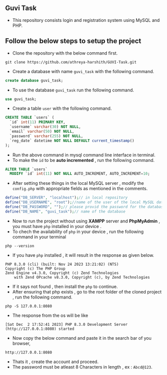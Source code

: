## Guvi Task
* This repository consists login and registration system using MySQL and PHP.

## Follow the below steps to setup the project
* Clone the repository with the below command first.
```
git clone https://github.com/athreya-harshith/GUVI-Task.git
```
* Create a database with name `guvi_task`  with the following command.
```sql
create database guvi_task;
```
* To use the database `guvi_task` run the following command.
```sql
use guvi_task;
```
* Create a table `user` with the following command.
```sql
CREATE TABLE `users` (
  `id` int(11) PRIMARY KEY,
  `username` varchar(30) NOT NULL,
  `email` varchar(50) NOT NULL,
  `password` varchar(255) NOT NULL,
  `reg_date` datetime NOT NULL DEFAULT current_timestamp()
);
```
* Run the above command in mysql command line interface in terminal.
* To make the `id` to be __auto incremented__ , run the following command.
```sql
ALTER TABLE `users`
  MODIFY `id` int(11) NOT NULL AUTO_INCREMENT, AUTO_INCREMENT=10;
```
* After setting these things in the local MySQL server , modify the `config.php` with appropriate fields as mentioned in the comments.
```php
define("DB_SERVER", "localhost");// in local repository 
define("DB_USERNAME", "root");//name of the user of the local MySQL database
define("DB_PASSWORD", "");// please provid the password for the database as second argument
define("DB_NAME", "guvi_task");// name of the database
```
* Now to run the project without using **__XAMPP__** server and **__PhpMyAdmin__** , you must have `php` installed in your device .
* To chech the availability of `php` in your device , run the following command in your terminal
```
php --version
```
* If you have `php` installed , it will result in the response as given below.
```
PHP 8.3.0 (cli) (built: Nov 24 2023 13:21:02) (NTS)
Copyright (c) The PHP Group
Zend Engine v4.3.0, Copyright (c) Zend Technologies
    with Zend OPcache v8.3.0, Copyright (c), by Zend Technologies
```
* If it says not found , then install the `php` to continue.
* After ensuring that php exists , go to the root folder of the cloned project , run the following command.
```
php -S 127.0.0.1:8080
```
* The response from the os will be like 
```
[Sat Dec  2 17:52:41 2023] PHP 8.3.0 Development Server (http://127.0.0.1:8080) started
```
* Now copy the below command and paste it in the search bar of you browser,
```
http://127.0.0.1:8080
```
* Thats it , create the account and proceed.
* The password must be atleast 8 Characters in length , ex : `Abcd@123`.

